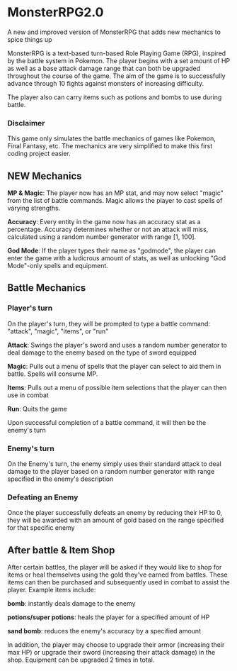 # MonsterRPG2.0

A new and improved version of MonsterRPG that adds new mechanics to spice things up

MonsterRPG is a text-based turn-based Role Playing Game (RPG), inspired by the battle system in Pokemon. The player begins with a set amount of HP as well as a base attack damage range that can both be upgraded throughout the course of the game. The aim of the game is to successfully advance through 10 fights against monsters of increasing difficulty.

The player also can carry items such as potions and bombs to use during battle. 

### Disclaimer

This game only simulates the battle mechanics of games like Pokemon, Final Fantasy, etc. The mechanics are very simplified to make this first coding project easier.

## NEW Mechanics
**MP & Magic**: The player now has an MP stat, and may now select "magic" from the list of battle commands. Magic allows the player to cast spells of varying strengths.

**Accuracy**: Every entity in the game now has an accuracy stat as a percentage. Accuracy determines whether or not an attack will miss, calculated using a random number generator with range [1, 100].

**God Mode**: If the player types their name as "godmode", the player can enter the game with a ludicrous amount of stats, as well as unlocking "God Mode"-only spells and equipment.

## Battle Mechanics

### Player's turn

On the player's turn, they will be prompted to type a battle command: "attack", "magic", "items", or "run"

**Attack**: Swings the player's sword and uses a random number generator to deal damage to the enemy based on the type of sword equipped

**Magic**: Pulls out a menu of spells that the player can select to aid them in battle. Spells will consume MP.

**Items**: Pulls out a menu of possible item selections that the player can then use in combat

**Run**: Quits the game

Upon successful completion of a battle command, it will then be the enemy's turn

### Enemy's turn

On the Enemy's turn, the enemy simply uses their standard attack to deal damage to the player based on a random number generator with range specified in the enemy's description

### Defeating an Enemy

Once the player successfully defeats an enemy by reducing their HP to 0, they will be awarded with an amount of gold based on the range specified for that specific enemy

## After battle & Item Shop

After certain battles, the player will be asked if they would like to shop for items or heal themselves using the gold they've earned from battles. These items can then be purchased and subsequently used in combat to assist the player. Example items include:

**bomb**: instantly deals damage to the enemy

**potions/super potions**: heals the player for a specified amount of HP

**sand bomb**: reduces the enemy's accuracy by a specified amount

In addition, the player may choose to upgrade their armor (increasing their max HP) or upgrade their sword (increasing their attack damage) in the shop. Equipment can be upgraded 2 times in total.

